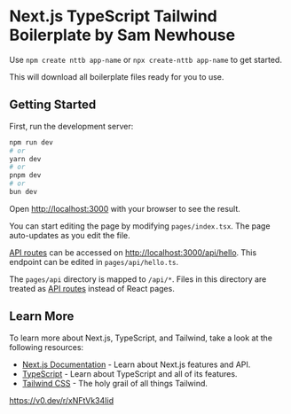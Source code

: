 # Next.js TypeScript Tailwind Boilerplate by Sam Newhouse

Use `npm create nttb app-name` or `npx create-nttb app-name` to get started.

This will download all boilerplate files ready for you to use.

## Getting Started

First, run the development server:

```bash
npm run dev
# or
yarn dev
# or
pnpm dev
# or
bun dev
```

Open [http://localhost:3000](http://localhost:3000) with your browser to see the result.

You can start editing the page by modifying `pages/index.tsx`. The page auto-updates as you edit the file.

[API routes](https://nextjs.org/docs/api-routes/introduction) can be accessed on [http://localhost:3000/api/hello](http://localhost:3000/api/hello). This endpoint can be edited in `pages/api/hello.ts`.

The `pages/api` directory is mapped to `/api/*`. Files in this directory are treated as [API routes](https://nextjs.org/docs/api-routes/introduction) instead of React pages.

## Learn More

To learn more about Next.js, TypeScript, and Tailwind, take a look at the following resources:

- [Next.js Documentation](https://nextjs.org/docs) - Learn about Next.js features and API.
- [TypeScript](https://www.typescriptlang.org/) - Learn about TypeScript and all of its features.
- [Tailwind CSS](https://tailwindcss.com/) - The holy grail of all things Tailwind.

https://v0.dev/r/xNFtVk34Iid

